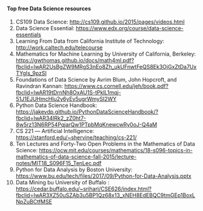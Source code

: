#### Top free Data Science resources

1. CS109 Data Science: 
http://cs109.github.io/2015/pages/videos.html
2. Data Science Essential:
https://www.edx.org/course/data-science-essentials
3. Learning From Data from California Institute of Technology:
http://work.caltech.edu/telecourse
4. Mathematics for Machine Learning by University of California, Berkeley:
https://gwthomas.github.io/docs/math4ml.pdf?fbclid=IwAR2UsBgZW9MRgS3nEo8Zh_ukUFnwtFeQS8Ek3OjGxZtDa7UxTYgIs_9pzSI
5. Foundations of Data Science by Avrim Blum, John Hopcroft, and Ravindran Kannan:
https://www.cs.cornell.edu/jeh/book.pdf?fbclid=IwAR19tDrnNh8OxAU1S-tPklL1mqj-51J1EJUHmcHIu2y6yEv5ugrWmySI2WY
6. Python Data Science Handbook:
https://jakevdp.github.io/PythonDataScienceHandbook/?fbclid=IwAR34IRk2_zZ0ht7-8w5rz13N6RP54PqjarQw1PTpbMqKnewcwRy0oJ-Q4aM
7.  CS 221 ― Artificial Intelligence:
https://stanford.edu/~shervine/teaching/cs-221/
8. Ten Lectures and Forty-Two Open Problems in the Mathematics of Data Science:
https://ocw.mit.edu/courses/mathematics/18-s096-topics-in-mathematics-of-data-science-fall-2015/lecture-notes/MIT18_S096F15_TenLec.pdf
9. Python for Data Analysis by Boston University:
https://www.bu.edu/tech/files/2017/09/Python-for-Data-Analysis.pptx
10.  Data Mining bu University of Buffalo :
https://cedar.buffalo.edu/~srihari/CSE626/index.html?fbclid=IwAR3XZ50uSZAb3u5BP1Qz68x13_xNEH8EdEBQC9tmGEp1BoxLNpZuBCtfMSE
